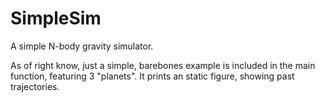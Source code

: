 # SimpleSim
A simple N-body gravity simulator. 

As of right know, just a simple, barebones example is included in the main function, featuring 3 "planets". It prints an static figure, showing past trajectories.

